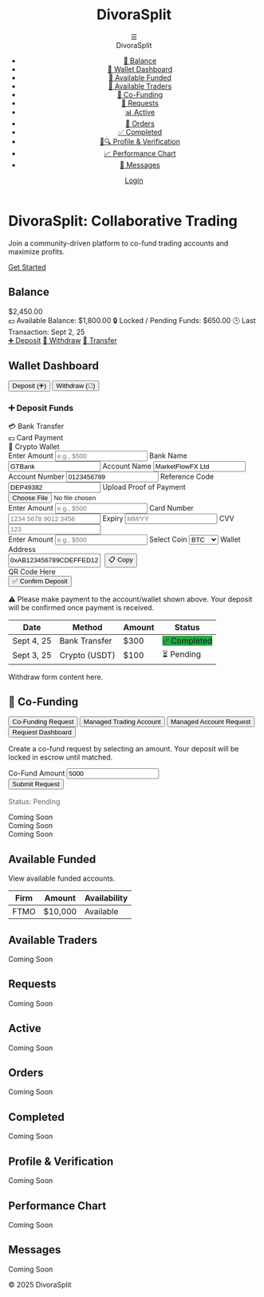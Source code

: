 <!DOCTYPE html>
<html lang="en">
<head>
    <meta charset="UTF-8">
    <meta name="viewport" content="width=device-width, initial-scale=1.0">
    <title>DivoraSplit - Wallet Dashboard</title>
    <link rel="stylesheet" href="https://cdnjs.cloudflare.com/ajax/libs/font-awesome/6.4.2/css/all.min.css">
    <style>
        :root {
            --primary: #0a1f44;
            --secondary: #d4af37;
            --light-bg: #f9f9f9;
            --white: #fff;
            --text: #333;
            --shadow: rgba(0,0,0,0.1);
            --green: #28a745;
            --red: #dc3545;
        }

 body {
            font-family: 'Segoe UI', sans-serif;
            background: var(--light-bg);
            color: var(--text);
            margin: 0;
            padding: 0;
            line-height: 1.6;
            overflow-x: hidden;
        }

   header {
            background: #4a2626;
            color: var(--white);
            padding: 1rem;
            display: flex;
            justify-content: space-between;
            align-items: center;
            box-shadow: 0 2px 5px var(--shadow);
            position: sticky;
            top: 0;
            z-index: 100;
        }

 .header-title h1 {
            margin: 0;
            font-size: 1.5rem;
        }

  nav {
            display: flex;
            align-items: center;
            gap: 1rem;
        }

.hamburger {
            font-size: 1.5rem;
            cursor: pointer;
            position: relative;
        }

  .hamburger-menu {
            display: none;
            position: absolute;
            top: 100%;
            right: 0;
            width: 250px;
            background: var(--white);
            padding: 1rem;
            border-right: 1px solid #eee;
            box-shadow: 2px 2px 5px var(--shadow);
            z-index: 60;
        }

  .hamburger.active .hamburger-menu {
            display: block;
        }

 .hamburger .brand {
            font-size: 1.2rem;
            font-weight: bold;
            margin-bottom: 1rem;
            text-align: center;
        }

  .hamburger-menu ul {
            list-style: none;
            padding: 0;
        }

  .hamburger-menu ul li a {
            display: flex;
            align-items: center;
            padding: 0.5rem;
            color: var(--text);
            text-decoration: none;
        }

 .hamburger-menu ul li a:hover {
            background: var(--light-bg);
            border-radius: 5px;
        }

  .btn {
            padding: 0.5rem 1rem;
            border: none;
            border-radius: 20px;
            cursor: pointer;
            text-decoration: none;
            display: inline-flex;
            align-items: center;
            gap: 0.5rem;
        }

  .btn-primary { background: var(--secondary); color: var(--primary); }
        .btn-success { background: var(--green); color: var(--white); }
        .btn-danger { background: var(--red); color: var(--white); }
        .btn:hover { opacity: 0.9; }

 .dashboard {
            display: flex;
            min-height: calc(100vh - 60px);
        }

 .main-content {
            padding: 2rem;
            width: 100%;
        }

 section {
            background: var(--white);
            padding: 1.5rem;
            border-radius: 10px;
            box-shadow: 0 2px 5px var(--shadow);
            margin-bottom: 2rem;
            display: none;
        }

 section.active {
            display: block;
        }

 .wallet-tabs {
            display: flex;
            gap: 1rem;
            margin-bottom: 1.5rem;
            overflow-x: auto;
        }

 .tab-button {
            padding: 0.75rem 1.5rem;
            border: none;
            border-radius: 5px;
            cursor: pointer;
            background: var(--light-bg);
            font-weight: bold;
            white-space: nowrap;
        }

 .tab-button.active {
            background: var(--secondary);
            color: var(--white);
        }

 .form-group {
            margin-bottom: 1rem;
        }

 .form-group label {
            display: block;
            margin-bottom: 0.25rem;
        }

 .form-group input, .form-group select {
            width: 100%;
            padding: 0.5rem;
            border: 1px solid #ccc;
            border-radius: 5px;
        }

 .confirm-btn {
            background: var(--green);
            color: var(--white);
            padding: 0.75rem 1.5rem;
            font-size: 1rem;
            border: none;
            border-radius: 20px;
            cursor: pointer;
            width: 100%;
        }

 .confirm-btn:hover {
            opacity: 0.9;
        }

 .transactions-table th, .transactions-table td {
            padding: 0.5rem;
            text-align: left;
            border-bottom: 1px solid #ccc;
        }

  .transactions-table th {
            background: var(--primary);
            color: var(--white);
        }

 .status {
            padding: 0.25rem 0.5rem;
            border-radius: 5px;
            color: var(--white);
            font-size: 0.875rem;
        }

 .status-pending { background: #ffc107; }
        .status-completed { background: var(--green); }

 .placeholder {
            text-align: center;
            color: #666;
            font-style: italic;
        }

  .hidden {
            display: none;
        }

 .deposit-method-tabs {
            display: flex;
            gap: 1rem;
            margin-bottom: 1rem;
        }

  .deposit-method-tab {
            padding: 0.5rem 1rem;
            border: 1px solid #ccc;
            border-radius: 5px;
            cursor: pointer;
            background: var(--light-bg);
        }

 .deposit-method-tab.active {
            background: var(--secondary);
            color: var(--white);
            border-color: var(--secondary);
        }

 .qr-code {
            width: 100px;
            height: 100px;
            background: #f0f0f0;
            margin: 1rem 0;
            display: flex;
            align-items: center;
            justify-content: center;
        }

  .copy-btn {
            padding: 0.25rem 0.5rem;
            background: var(--primary);
            color: var(--white);
            border: none;
            border-radius: 5px;
            cursor: pointer;
        }

 .copy-btn:hover {
            opacity: 0.9;
        }
    </style>
</head>
<body>
    <header>
        <div class="header-title">
            <h1>DivoraSplit</h1>
        </div>
        <nav>
            <div class="hamburger" onclick="toggleMenu()">
                ☰
                <div class="hamburger-menu">
                    <div class="brand">DivoraSplit</div>
                    <ul>
                        <li><a href="#" onclick="showTab('balance')">🏦 Balance</a></li>
                        <li><a href="#" onclick="showTab('wallet')">💼 Wallet Dashboard</a></li>
                        <li><a href="#" onclick="showTab('available-funded')">💼 Available Funded</a></li>
                        <li><a href="#" onclick="showTab('available-traders')">👥 Available Traders</a></li>
                        <li><a href="#" onclick="showTab('co-funding')">🤝 Co-Funding</a></li>
                        <li><a href="#" onclick="showTab('requests')">📩 Requests</a></li>
                        <li><a href="#" onclick="showTab('active')">📊 Active</a></li>
                        <li><a href="#" onclick="showTab('orders')">📑 Orders</a></li>
                        <li><a href="#" onclick="showTab('completed')">✅ Completed</a></li>
                        <li><a href="#" onclick="showTab('profile-verification')">👤🔍 Profile & Verification</a></li>
                        <li><a href="#" onclick="showTab('performance-chart')">📈 Performance Chart</a></li>
                        <li><a href="#" onclick="showTab('messages')">💬 Messages</a></li>
                    </ul>
                </div>
            </div>
            <a href="#" id="auth-btn" class="btn btn-primary">Login</a>
        </nav>
    </header>

 <div id="home-content">
        <div class="hero">
            <h1>DivoraSplit: Collaborative Trading</h1>
            <p>Join a community-driven platform to co-fund trading accounts and maximize profits.</p>
            <a href="#" class="btn btn-primary" onclick="login()">Get Started</a>
        </div>
    </div>

  <div id="dashboard-content" class="hidden">
        <div class="dashboard">
            <main class="main-content">
                <!-- Balance Section -->
                <section id="balance" class="active">
                    <h2>Balance</h2>
                    <div class="wallet-overview">
                        <div class="main-balance">$2,450.00</div>
                        <div class="sub-row">
                            <span><span role="img" aria-label="money">💵</span> Available Balance: $1,800.00</span>
                            <span><span role="img" aria-label="lock">🔒</span> Locked / Pending Funds: $650.00</span>
                            <span><span role="img" aria-label="clock">🕒</span> Last Transaction: Sept 2, 25</span>
                        </div>
                    </div>
                    <div class="quick-actions">
                        <a href="#" class="btn" onclick="showTab('deposit')">➕ Deposit</a>
                        <a href="#" class="btn" onclick="showTab('withdraw')">💸 Withdraw</a>
                        <a href="#" class="btn" onclick="showTab('transfer')">🔄 Transfer</a>
                    </div>
                </section>
 <!-- Wallet Dashboard -->
                <section id="wallet">
                    <h2>Wallet Dashboard</h2>
                    <div class="wallet-tabs">
                        <button class="tab-button" onclick="showTab('deposit')">Deposit (➕)</button>
                        <button class="tab-button" onclick="showTab('withdraw')">Withdraw (💸)</button>
                    </div>
                    <div id="deposit" class="tab-content">
                        <h3>➕ Deposit Funds</h3>
                        <div class="deposit-method-tabs">
                            <div class="deposit-method-tab active" onclick="showDepositMethod('bank')">💳 Bank Transfer</div>
                            <div class="deposit-method-tab" onclick="showDepositMethod('card')">💵 Card Payment</div>
                            <div class="deposit-method-tab" onclick="showDepositMethod('crypto')">🔗 Crypto Wallet</div>
                        </div>
                        <div id="deposit-details" class="form-group">
                            <!-- Bank Transfer -->
                            <div id="bank-details" class="deposit-method-content active">
                                <label>Enter Amount</label>
                                <input type="number" placeholder="e.g., $500" min="0">
                                <label>Bank Name</label>
                                <input type="text" value="GTBank" readonly>
                                <label>Account Name</label>
                                <input type="text" value="MarketFlowFX Ltd" readonly>
                                <label>Account Number</label>
                                <input type="text" value="0123456789" readonly>
                                <label>Reference Code</label>
                                <input type="text" value="DEP49382" readonly>
                                <label>Upload Proof of Payment</label>
                                <input type="file" accept="image/*">
                            </div>
                            <!-- Card Payment -->
                            <div id="card-details" class="deposit-method-content hidden">
                                <label>Enter Amount</label>
                                <input type="number" placeholder="e.g., $500" min="0">
                                <label>Card Number</label>
                                <input type="text" placeholder="1234 5678 9012 3456">
                                <label>Expiry</label>
                                <input type="text" placeholder="MM/YY">
                                <label>CVV</label>
                                <input type="text" placeholder="123">
                            </div>
                            <!-- Crypto Deposit -->
                            <div id="crypto-details" class="deposit-method-content hidden">
                                <label>Enter Amount</label>
                                <input type="number" placeholder="e.g., $500" min="0">
                                <label>Select Coin</label>
                                <select>
                                    <option value="BTC">BTC</option>
                                    <option value="USDT">USDT</option>
                                    <option value="ETH">ETH</option>
                                </select>
                                <label>Wallet Address</label>
                                <div style="display: flex; gap: 0.5rem;">
                                    <input type="text" value="0xAB123456789CDEFFED1234..." readonly>
                                    <button class="copy-btn" onclick="copyToClipboard('0xAB123456789CDEFFED1234...')">📋 Copy</button>
                                </div>
                                <div class="qr-code">QR Code Here</div>
                            </div>
                        </div>
                        <button class="confirm-btn" onclick="confirmDeposit()">✅ Confirm Deposit</button>
                        <p class="placeholder" style="margin-top: 1rem;">⚠️ Please make payment to the account/wallet shown above. Your deposit will be confirmed once payment is received.</p>
                        <table class="transactions-table" style="margin-top: 1rem; width: 100%;">
                            <thead><tr><th>Date</th><th>Method</th><th>Amount</th><th>Status</th></tr></thead>
                            <tbody>
                                <tr><td>Sept 4, 25</td><td>Bank Transfer</td><td>$300</td><td><span class="status status-completed">✅ Completed</span></td></tr>
                                <tr><td>Sept 3, 25</td><td>Crypto (USDT)</td><td>$100</td><td><span class="status status-pending">⏳ Pending</span></td></tr>
                            </tbody>
                        </table>
                    </div>
                    <div id="withdraw" class="tab-content">
                        <p>Withdraw form content here.</p>
                    </div>
                </section>
  <!-- Co-Funding Section -->
                <section id="co-funding">
                    <h2>🤝 Co-Funding</h2>
                    <div class="wallet-tabs">
                        <button class="tab-button" onclick="showTab('co-fund-request')">Co-Funding Request</button>
                        <button class="tab-button" onclick="showTab('managed-trading')">Managed Trading Account</button>
                        <button class="tab-button" onclick="showTab('managed-account')">Managed Account Request</button>
                        <button class="tab-button" onclick="showTab('requests-dashboard')">Request Dashboard</button>
                    </div>
                    <div id="co-fund-request" class="tab-content">
                        <p>Create a co-fund request by selecting an amount. Your deposit will be locked in escrow until matched.</p>
                        <form>
                            <div class="form-group">
                                <label for="co-fund-amount">Co-Fund Amount</label>
                                <input type="number" id="co-fund-amount" placeholder="e.g., $5k" value="5000">
                            </div>
                            <button type="button" class="confirm-btn" onclick="submitCoFundRequest()">Submit Request</button>
                            <div class="status-tracker" style="margin-top: 1rem; color: #666;">Status: <span class="status status-pending">Pending</span></div>
                        </form>
                    </div>
                    <div id="managed-trading" class="tab-content">
                        <div class="placeholder">Coming Soon</div>
                    </div>
                    <div id="managed-account" class="tab-content">
                        <div class="placeholder">Coming Soon</div>
                    </div>
                    <div id="requests-dashboard" class="tab-content">
                        <div class="placeholder">Coming Soon</div>
                    </div>
                </section>
 <!-- Other Sections -->
                <section id="available-funded">
                    <h2>Available Funded</h2>
                    <p>View available funded accounts.</p>
                    <table class="transactions-table">
                        <thead><tr><th>Firm</th><th>Amount</th><th>Availability</th></tr></thead>
                        <tbody><tr><td>FTMO</td><td>$10,000</td><td>Available</td></tr></tbody>
                    </table>
                </section>
                <section id="available-traders">
                    <h2>Available Traders</h2>
                    <div class="placeholder">Coming Soon</div>
                </section>
                <section id="requests">
                    <h2>Requests</h2>
                    <div class="placeholder">Coming Soon</div>
                </section>
                <section id="active">
                    <h2>Active</h2>
                    <div class="placeholder">Coming Soon</div>
                </section>
                <section id="orders">
                    <h2>Orders</h2>
                    <div class="placeholder">Coming Soon</div>
                </section>
                <section id="completed">
                    <h2>Completed</h2>
                    <div class="placeholder">Coming Soon</div>
                </section>
                <section id="profile-verification">
                    <h2>Profile & Verification</h2>
                    <div class="placeholder">Coming Soon</div>
                </section>
                <section id="performance-chart">
                    <h2>Performance Chart</h2>
                    <div class="placeholder">Coming Soon</div>
                </section>
                <section id="messages">
                    <h2>Messages</h2>
                    <div class="placeholder">Coming Soon</div>
                </section>
            </main>
        </div>
    </div>

  <footer>
        <p>&copy; 2025 DivoraSplit</p>
    </footer>

<script>
        let isLoggedIn = false;

        function updateUI() {
            const homeContent = document.getElementById('home-content');
            const dashboardContent = document.getElementById('dashboard-content');
            const authBtn = document.getElementById('auth-btn');

            if (isLoggedIn) {
                homeContent.classList.add('hidden');
                dashboardContent.classList.remove('hidden');
                authBtn.textContent = 'Logout';
                authBtn.onclick = logout;
                showTab('balance');
            } else {
                homeContent.classList.remove('hidden');
                dashboardContent.classList.add('hidden');
                authBtn.textContent = 'Login';
                authBtn.onclick = login;
            }
        }

        function toggleMenu() {
            const hamburger = document.querySelector('.hamburger');
            hamburger.classList.toggle('active');
        }

        function login() {
            isLoggedIn = true;
            updateUI();
        }

        function logout() {
            isLoggedIn = false;
            updateUI();
            document.querySelectorAll('section').forEach(section => section.classList.remove('active'));
            document.querySelectorAll('.tab-button').forEach(btn => btn.classList.remove('active'));
            document.querySelectorAll('.tab-content').forEach(content => content.classList.remove('active'));
            document.querySelectorAll('.deposit-method-tab').forEach(tab => tab.classList.remove('active'));
            document.querySelectorAll('.deposit-method-content').forEach(content => content.classList.add('hidden'));
        }

        function showTab(tab) {
            const dashboardContent = document.getElementById('dashboard-content');
            if (dashboardContent) dashboardContent.classList.remove('hidden');

            document.querySelectorAll('section').forEach(section => {
                section.classList.remove('active');
                const subTabs = section.querySelectorAll('.tab-content');
                subTabs.forEach(subTab => subTab.classList.remove('active'));
            });
            document.querySelectorAll('.tab-button').forEach(btn => btn.classList.remove('active'));

            const activeElement = document.getElementById(tab);
            if (activeElement) {
                if (activeElement.classList.contains('tab-content')) {
                    const parentSection = activeElement.closest('section');
                    if (parentSection) {
                        parentSection.classList.add('active');
                        activeElement.classList.add('active');
                        const tabButtons = parentSection.querySelectorAll('.tab-button');
                        tabButtons.forEach(btn => {
                            const btnTab = btn.getAttribute('onclick').match(/showTab\('(\w+)'\)/)[1];
                            if (btnTab === tab) btn.classList.add('active');
                        });
                    }
                } else {
                    activeElement.classList.add('active');
                    const tabButtons = activeElement.querySelectorAll('.wallet-tabs .tab-button');
                    if (tabButtons.length > 0) {
                        const defaultSubTab = tabButtons[0].getAttribute('onclick').match(/showTab\('(\w+)'\)/)[1];
                        showTab(defaultSubTab);
                        return;
                    }
                }
            } else {
                showTab('balance');
            }
        }

        function showDepositMethod(method) {
            document.querySelectorAll('.deposit-method-tab').forEach(tab => tab.classList.remove('active'));
            document.querySelectorAll('.deposit-method-content').forEach(content => content.classList.add('hidden'));

            document.querySelector(`#${method}-details`).classList.remove('hidden');
            document.querySelector(`#${method}-tab`).classList.add('active');
        }

        function copyToClipboard(text) {
            navigator.clipboard.writeText(text).then(() => alert('Copied to clipboard!'));
        }

        function confirmDeposit() {
            alert('Deposit confirmed! Processing will begin once payment is verified.');
        }

        function submitCoFundRequest() {
            if (confirm('Submit Co-Funding Request?')) {
                alert('Request submitted successfully! Status: Pending');
            }
        }

        window.onload = () => {
            updateUI();
        };
    </script>
</body>
</html>
